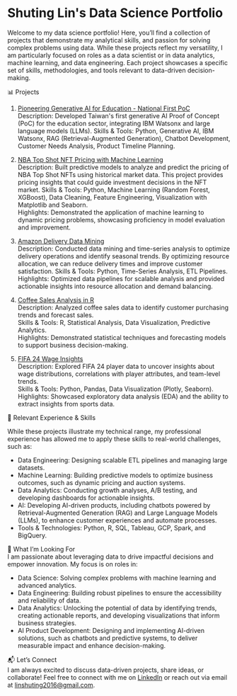 # Shuting Lin's Data Science Portfolio

Welcome to my data science portfolio! Here, you’ll find a collection of projects that demonstrate my analytical skills, and passion for solving complex problems using data. While these projects reflect my versatility, I am particularly focused on roles as a data scientist or in data analytics, machine learning, and data engineering. Each project showcases a specific set of skills, methodologies, and tools relevant to data-driven decision-making.


📊 Projects

1. [Pioneering Generative AI for Education - National First PoC](https://github.com/shooshooting/Pioneering_Generative_AI_for_Education)  
Description: Developed Taiwan's first generative AI Proof of Concept (PoC) for the education sector, integrating IBM Watsonx and large language models (LLMs).
Skills & Tools: Python, Generative AI, IBM Watsonx, RAG (Retrieval-Augmented Generation), Chatbot Development, Customer Needs Analysis, Product Timeline Planning.

1. [NBA Top Shot NFT Pricing with Machine Learning](https://github.com/shooshooting/NBA_TopShot_NFT_ML)  
Description: Built predictive models to analyze and predict the pricing of NBA Top Shot NFTs using historical market data. This project provides pricing insights that could guide investment decisions in the NFT market.
Skills & Tools: Python, Machine Learning (Random Forest, XGBoost), Data Cleaning, Feature Engineering, Visualization with Matplotlib and Seaborn.  
Highlights: Demonstrated the application of machine learning to dynamic pricing problems, showcasing proficiency in model evaluation and improvement.  

2. [Amazon Delivery Data Mining](https://github.com/shooshooting/Amazon_Delivery_Data_Mining)  
Description: Conducted data mining and time-series analysis to optimize delivery operations and identify seasonal trends. By optimizing resource allocation, we can reduce delivery times and improve customer satisfaction. 
Skills & Tools: Python, Time-Series Analysis, ETL Pipelines.  
Highlights: Optimized data pipelines for scalable analysis and provided actionable insights into resource allocation and demand balancing.  

4. [Coffee Sales Analysis in R](https://github.com/shooshooting/Coffee_Sale_Analysis_R)  
Description: Analyzed coffee sales data to identify customer purchasing trends and forecast sales.   
Skills & Tools: R, Statistical Analysis, Data Visualization, Predictive Analytics.  
Highlights: Demonstrated statistical techniques and forecasting models to support business decision-making.  

6. [FIFA 24 Wage Insights](https://github.com/shooshooting/FIFA_24_Wage_Insights)  
Description: Explored FIFA 24 player data to uncover insights about wage distributions, correlations with player attributes, and team-level trends.  
Skills & Tools: Python, Pandas, Data Visualization (Plotly, Seaborn).  
Highlights: Showcased exploratory data analysis (EDA) and the ability to extract insights from sports data.  


🚀 Relevant Experience & Skills

While these projects illustrate my technical range, my professional experience has allowed me to apply these skills to real-world challenges, such as:

- Data Engineering: Designing scalable ETL pipelines and managing large datasets.  
- Machine Learning: Building predictive models to optimize business outcomes, such as dynamic pricing and auction systems.  
- Data Analytics: Conducting growth analyses, A/B testing, and developing dashboards for actionable insights.  
- AI: Developing AI-driven products, including chatbots powered by Retrieval-Augmented Generation (RAG) and Large Language Models (LLMs), to enhance customer experiences and automate processes.  
- Tools & Technologies: Python, R, SQL, Tableau, GCP, Spark, and BigQuery.  



🎯 What I’m Looking For  
I am passionate about leveraging data to drive impactful decisions and empower innovation. My focus is on roles in:  

- Data Science: Solving complex problems with machine learning and advanced analytics.  
- Data Engineering: Building robust pipelines to ensure the accessibility and reliability of data.  
- Data Analytics: Unlocking the potential of data by identifying trends, creating actionable reports, and developing visualizations that inform business strategies.  
- AI Product Development: Designing and implementing AI-driven solutions, such as chatbots and predictive systems, to deliver measurable impact and enhance decision-making.


📬 Let’s Connect  
I am always excited to discuss data-driven projects, share ideas, or collaborate! Feel free to connect with me on [LinkedIn](https://www.linkedin.com/in/shu-ting-lin/) or reach out via email at linshuting2016@gmail.com.


